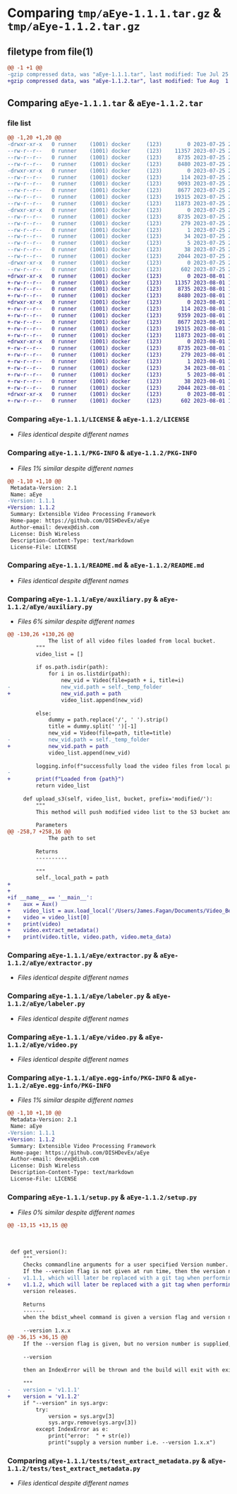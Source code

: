 # Comparing `tmp/aEye-1.1.1.tar.gz` & `tmp/aEye-1.1.2.tar.gz`

## filetype from file(1)

```diff
@@ -1 +1 @@
-gzip compressed data, was "aEye-1.1.1.tar", last modified: Tue Jul 25 20:07:47 2023, max compression
+gzip compressed data, was "aEye-1.1.2.tar", last modified: Tue Aug  1 15:14:11 2023, max compression
```

## Comparing `aEye-1.1.1.tar` & `aEye-1.1.2.tar`

### file list

```diff
@@ -1,20 +1,20 @@
-drwxr-xr-x   0 runner    (1001) docker     (123)        0 2023-07-25 20:07:47.497064 aEye-1.1.1/
--rw-r--r--   0 runner    (1001) docker     (123)    11357 2023-07-25 20:07:33.000000 aEye-1.1.1/LICENSE
--rw-r--r--   0 runner    (1001) docker     (123)     8735 2023-07-25 20:07:47.497064 aEye-1.1.1/PKG-INFO
--rw-r--r--   0 runner    (1001) docker     (123)     8480 2023-07-25 20:07:33.000000 aEye-1.1.1/README.md
-drwxr-xr-x   0 runner    (1001) docker     (123)        0 2023-07-25 20:07:47.497064 aEye-1.1.1/aEye/
--rw-r--r--   0 runner    (1001) docker     (123)      114 2023-07-25 20:07:33.000000 aEye-1.1.1/aEye/__init__.py
--rw-r--r--   0 runner    (1001) docker     (123)     9093 2023-07-25 20:07:33.000000 aEye-1.1.1/aEye/auxiliary.py
--rw-r--r--   0 runner    (1001) docker     (123)     8677 2023-07-25 20:07:33.000000 aEye-1.1.1/aEye/extractor.py
--rw-r--r--   0 runner    (1001) docker     (123)    19315 2023-07-25 20:07:33.000000 aEye-1.1.1/aEye/labeler.py
--rw-r--r--   0 runner    (1001) docker     (123)    11873 2023-07-25 20:07:33.000000 aEye-1.1.1/aEye/video.py
-drwxr-xr-x   0 runner    (1001) docker     (123)        0 2023-07-25 20:07:47.497064 aEye-1.1.1/aEye.egg-info/
--rw-r--r--   0 runner    (1001) docker     (123)     8735 2023-07-25 20:07:47.000000 aEye-1.1.1/aEye.egg-info/PKG-INFO
--rw-r--r--   0 runner    (1001) docker     (123)      279 2023-07-25 20:07:47.000000 aEye-1.1.1/aEye.egg-info/SOURCES.txt
--rw-r--r--   0 runner    (1001) docker     (123)        1 2023-07-25 20:07:47.000000 aEye-1.1.1/aEye.egg-info/dependency_links.txt
--rw-r--r--   0 runner    (1001) docker     (123)       34 2023-07-25 20:07:47.000000 aEye-1.1.1/aEye.egg-info/requires.txt
--rw-r--r--   0 runner    (1001) docker     (123)        5 2023-07-25 20:07:47.000000 aEye-1.1.1/aEye.egg-info/top_level.txt
--rw-r--r--   0 runner    (1001) docker     (123)       38 2023-07-25 20:07:47.497064 aEye-1.1.1/setup.cfg
--rw-r--r--   0 runner    (1001) docker     (123)     2044 2023-07-25 20:07:33.000000 aEye-1.1.1/setup.py
-drwxr-xr-x   0 runner    (1001) docker     (123)        0 2023-07-25 20:07:47.497064 aEye-1.1.1/tests/
--rw-r--r--   0 runner    (1001) docker     (123)      602 2023-07-25 20:07:33.000000 aEye-1.1.1/tests/test_extract_metadata.py
+drwxr-xr-x   0 runner    (1001) docker     (123)        0 2023-08-01 15:14:11.859348 aEye-1.1.2/
+-rw-r--r--   0 runner    (1001) docker     (123)    11357 2023-08-01 15:13:59.000000 aEye-1.1.2/LICENSE
+-rw-r--r--   0 runner    (1001) docker     (123)     8735 2023-08-01 15:14:11.859348 aEye-1.1.2/PKG-INFO
+-rw-r--r--   0 runner    (1001) docker     (123)     8480 2023-08-01 15:13:59.000000 aEye-1.1.2/README.md
+drwxr-xr-x   0 runner    (1001) docker     (123)        0 2023-08-01 15:14:11.859348 aEye-1.1.2/aEye/
+-rw-r--r--   0 runner    (1001) docker     (123)      114 2023-08-01 15:13:59.000000 aEye-1.1.2/aEye/__init__.py
+-rw-r--r--   0 runner    (1001) docker     (123)     9359 2023-08-01 15:13:59.000000 aEye-1.1.2/aEye/auxiliary.py
+-rw-r--r--   0 runner    (1001) docker     (123)     8677 2023-08-01 15:13:59.000000 aEye-1.1.2/aEye/extractor.py
+-rw-r--r--   0 runner    (1001) docker     (123)    19315 2023-08-01 15:13:59.000000 aEye-1.1.2/aEye/labeler.py
+-rw-r--r--   0 runner    (1001) docker     (123)    11873 2023-08-01 15:13:59.000000 aEye-1.1.2/aEye/video.py
+drwxr-xr-x   0 runner    (1001) docker     (123)        0 2023-08-01 15:14:11.859348 aEye-1.1.2/aEye.egg-info/
+-rw-r--r--   0 runner    (1001) docker     (123)     8735 2023-08-01 15:14:11.000000 aEye-1.1.2/aEye.egg-info/PKG-INFO
+-rw-r--r--   0 runner    (1001) docker     (123)      279 2023-08-01 15:14:11.000000 aEye-1.1.2/aEye.egg-info/SOURCES.txt
+-rw-r--r--   0 runner    (1001) docker     (123)        1 2023-08-01 15:14:11.000000 aEye-1.1.2/aEye.egg-info/dependency_links.txt
+-rw-r--r--   0 runner    (1001) docker     (123)       34 2023-08-01 15:14:11.000000 aEye-1.1.2/aEye.egg-info/requires.txt
+-rw-r--r--   0 runner    (1001) docker     (123)        5 2023-08-01 15:14:11.000000 aEye-1.1.2/aEye.egg-info/top_level.txt
+-rw-r--r--   0 runner    (1001) docker     (123)       38 2023-08-01 15:14:11.859348 aEye-1.1.2/setup.cfg
+-rw-r--r--   0 runner    (1001) docker     (123)     2044 2023-08-01 15:13:59.000000 aEye-1.1.2/setup.py
+drwxr-xr-x   0 runner    (1001) docker     (123)        0 2023-08-01 15:14:11.859348 aEye-1.1.2/tests/
+-rw-r--r--   0 runner    (1001) docker     (123)      602 2023-08-01 15:13:59.000000 aEye-1.1.2/tests/test_extract_metadata.py
```

### Comparing `aEye-1.1.1/LICENSE` & `aEye-1.1.2/LICENSE`

 * *Files identical despite different names*

### Comparing `aEye-1.1.1/PKG-INFO` & `aEye-1.1.2/PKG-INFO`

 * *Files 1% similar despite different names*

```diff
@@ -1,10 +1,10 @@
 Metadata-Version: 2.1
 Name: aEye
-Version: 1.1.1
+Version: 1.1.2
 Summary: Extensible Video Processing Framework
 Home-page: https://github.com/DISHDevEx/aEye
 Author-email: devex@dish.com
 License: Dish Wireless
 Description-Content-Type: text/markdown
 License-File: LICENSE
```

### Comparing `aEye-1.1.1/README.md` & `aEye-1.1.2/README.md`

 * *Files identical despite different names*

### Comparing `aEye-1.1.1/aEye/auxiliary.py` & `aEye-1.1.2/aEye/auxiliary.py`

 * *Files 6% similar despite different names*

```diff
@@ -130,26 +130,26 @@
             The list of all video files loaded from local bucket.
         """
         video_list = []
 
         if os.path.isdir(path):
             for i in os.listdir(path):
                 new_vid = Video(file=path + i, title=i)
-                new_vid.path = self._temp_folder
+                new_vid.path = path
                 video_list.append(new_vid)
 
         else:
             dummy = path.replace('/', ' ').strip()
             title = dummy.split(' ')[-1]
             new_vid = Video(file=path, title=title)
-            new_vid.path = self._temp_folder
+            new_vid.path = path
             video_list.append(new_vid)
 
         logging.info(f"successfully load the video files from local path: {path}")
-
+        print(f"Loaded from {path}")
         return video_list
 
     def upload_s3(self, video_list, bucket, prefix='modified/'):
         """
         This method will push modified video list to the S3 bucket and delete all video files from local temp folder.
 
         Parameters
@@ -258,7 +258,16 @@
             The path to set
 
         Returns
         ----------
 
         """
         self._local_path = path
+
+
+if __name__ == '__main__':
+    aux = Aux()
+    video_list = aux.load_local('/Users/James.Fagan/Documents/Video_Benchmark_Car.mp4')
+    video = video_list[0]
+    print(video)
+    video.extract_metadata()
+    print(video.title, video.path, video.meta_data)
```

### Comparing `aEye-1.1.1/aEye/extractor.py` & `aEye-1.1.2/aEye/extractor.py`

 * *Files identical despite different names*

### Comparing `aEye-1.1.1/aEye/labeler.py` & `aEye-1.1.2/aEye/labeler.py`

 * *Files identical despite different names*

### Comparing `aEye-1.1.1/aEye/video.py` & `aEye-1.1.2/aEye/video.py`

 * *Files identical despite different names*

### Comparing `aEye-1.1.1/aEye.egg-info/PKG-INFO` & `aEye-1.1.2/aEye.egg-info/PKG-INFO`

 * *Files 1% similar despite different names*

```diff
@@ -1,10 +1,10 @@
 Metadata-Version: 2.1
 Name: aEye
-Version: 1.1.1
+Version: 1.1.2
 Summary: Extensible Video Processing Framework
 Home-page: https://github.com/DISHDevEx/aEye
 Author-email: devex@dish.com
 License: Dish Wireless
 Description-Content-Type: text/markdown
 License-File: LICENSE
```

### Comparing `aEye-1.1.1/setup.py` & `aEye-1.1.2/setup.py`

 * *Files 0% similar despite different names*

```diff
@@ -13,15 +13,15 @@
 
 
 
 def get_version():
     """
     Checks commandline arguments for a user specified Version number.
     If the --version flag is not given at run time, then the version number is defaulted to
-    v1.1.1, which will later be replaced with a git tag when performing
+    v1.1.2, which will later be replaced with a git tag when performing
     version releases.
 
     Returns
     -------
     when the bdist_wheel command is given a version flag and version number, such as:
 
     --version 1.x.x
@@ -36,15 +36,15 @@
     If the --version flag is given, but no version number is supplied, such as:
 
     --version
 
     then an IndexError will be thrown and the build will exit with exit status 1.
 
     """
-    version = 'v1.1.1'
+    version = 'v1.1.2'
     if "--version" in sys.argv:
         try:
             version = sys.argv[3]
             sys.argv.remove(sys.argv[3])
         except IndexError as e:
             print("error:  " + str(e))
             print("supply a version number i.e. --version 1.x.x")
```

### Comparing `aEye-1.1.1/tests/test_extract_metadata.py` & `aEye-1.1.2/tests/test_extract_metadata.py`

 * *Files identical despite different names*

